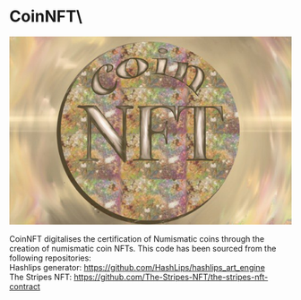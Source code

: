 # CoinNFT\

<img src="images/photo_2022-01-23 19.59.44.jpeg"/>

CoinNFT digitalises the certification of Numismatic coins through the creation of numismatic coin NFTs. 
This code has been sourced from the following repositories: \
Hashlips generator: https://github.com/HashLips/hashlips_art_engine \
The Stripes NFT: https://github.com/The-Stripes-NFT/the-stripes-nft-contract
